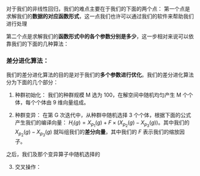 对于我们的非线性回归，我们的难点主要在于我们的下面的两个点：
第一个点是求解我们的**数据的对应函数形式**，这一点我们也许可以通过我们的软件来帮助我们进行处理

第二个点是求解我们的**函数形式中的各个参数分别是多少**，这一步相对来说可以依靠我们的下面的几种算法：
### 差分进化算法：
我们的差分进化算法的目的是对于我们的**多个参数进行优化**。我们的差分进化算法分为下面的几个部分：
1. 种群初始化：
我们的种群规模 M 选为 100，在解空间中随机均匀产生 M 个个体，每个个体由 9 维向量组成。

2. 种群变异：
在第 G 次迭代中，从种群中随机选择 3 个个体，根据下面的公式产生我们的编译向量：
$H_{i}(g)=X_{p_{1}}(g)+F\times(X_{p_{2}}(g)-X_{p_{3}}(g))$。其中我们的 $X_{p_{2}}(g)-X_{p_{3}}(g)$ 就叫组我们的**差分向量**，其中我们的 $F$ 表示我们的缩放因子。

之后，我们及那个变异算子中随机选择的

3. 交叉操作：
